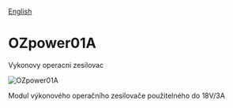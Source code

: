 
[English](./README.md)
<!--- module --->
# OZpower01A
<!--- Emodule --->

<!--- subtitle --->Vykonovy operacni zesilovac<!--- Esubtitle --->

![OZpower01A](/doc/img/OZpower01A_QRcode.png)

<!--- description --->Modul výkonového operačního zesilovače použitelného do 18V/3A<!--- Edescription --->
            